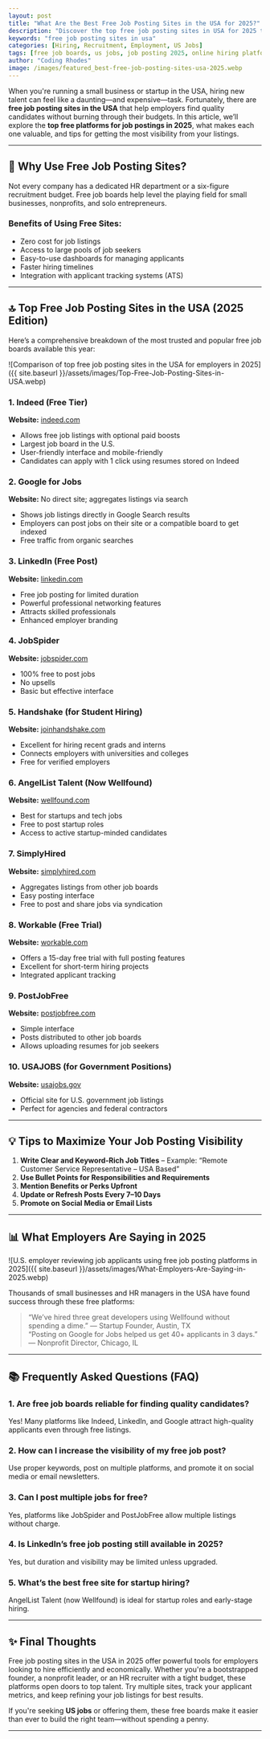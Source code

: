 ```yaml
---
layout: post
title: "What Are the Best Free Job Posting Sites in the USA for 2025?"
description: "Discover the top free job posting sites in USA for 2025 that help employers connect with job seekers nationwide."
keywords: "free job posting sites in usa"
categories: [Hiring, Recruitment, Employment, US Jobs]
tags: [free job boards, us jobs, job posting 2025, online hiring platforms, recruiting tools]
author: "Coding Rhodes"
image: /images/featured_best-free-job-posting-sites-usa-2025.webp
---
```


When you're running a small business or startup in the USA, hiring new talent can feel like a daunting—and expensive—task. Fortunately, there are **free job posting sites in the USA** that help employers find quality candidates without burning through their budgets. In this article, we’ll explore the **top free platforms for job postings in 2025**, what makes each one valuable, and tips for getting the most visibility from your listings.

---

## 🚀 Why Use Free Job Posting Sites?

Not every company has a dedicated HR department or a six-figure recruitment budget. Free job boards help level the playing field for small businesses, nonprofits, and solo entrepreneurs.

### Benefits of Using Free Sites:
- Zero cost for job listings
- Access to large pools of job seekers
- Easy-to-use dashboards for managing applicants
- Faster hiring timelines
- Integration with applicant tracking systems (ATS)

---

## 🔝 Top Free Job Posting Sites in the USA (2025 Edition)

Here’s a comprehensive breakdown of the most trusted and popular free job boards available this year:

![Comparison of top free job posting sites in the USA for employers in 2025]({{ site.baseurl }}/assets/images/Top-Free-Job-Posting-Sites-in-USA.webp)

### 1. **Indeed (Free Tier)**

**Website:** [indeed.com](https://www.indeed.com)

- Allows free job listings with optional paid boosts
- Largest job board in the U.S.
- User-friendly interface and mobile-friendly
- Candidates can apply with 1 click using resumes stored on Indeed

### 2. **Google for Jobs**

**Website:** No direct site; aggregates listings via search

- Shows job listings directly in Google Search results
- Employers can post jobs on their site or a compatible board to get indexed
- Free traffic from organic searches

### 3. **LinkedIn (Free Post)**

**Website:** [linkedin.com](https://www.linkedin.com)

- Free job posting for limited duration
- Powerful professional networking features
- Attracts skilled professionals
- Enhanced employer branding

### 4. **JobSpider**

**Website:** [jobspider.com](https://www.jobspider.com)

- 100% free to post jobs
- No upsells
- Basic but effective interface

### 5. **Handshake (for Student Hiring)**

**Website:** [joinhandshake.com](https://joinhandshake.com)

- Excellent for hiring recent grads and interns
- Connects employers with universities and colleges
- Free for verified employers

### 6. **AngelList Talent (Now Wellfound)**

**Website:** [wellfound.com](https://www.wellfound.com)

- Best for startups and tech jobs
- Free to post startup roles
- Access to active startup-minded candidates

### 7. **SimplyHired**

**Website:** [simplyhired.com](https://www.simplyhired.com)

- Aggregates listings from other job boards
- Easy posting interface
- Free to post and share jobs via syndication

### 8. **Workable (Free Trial)**

**Website:** [workable.com](https://www.workable.com)

- Offers a 15-day free trial with full posting features
- Excellent for short-term hiring projects
- Integrated applicant tracking

### 9. **PostJobFree**

**Website:** [postjobfree.com](https://www.postjobfree.com)

- Simple interface
- Posts distributed to other job boards
- Allows uploading resumes for job seekers

### 10. **USAJOBS (for Government Positions)**

**Website:** [usajobs.gov](https://www.usajobs.gov)

- Official site for U.S. government job listings
- Perfect for agencies and federal contractors

---

## 💡 Tips to Maximize Your Job Posting Visibility

1. **Write Clear and Keyword-Rich Job Titles** – Example: “Remote Customer Service Representative – USA Based”
2. **Use Bullet Points for Responsibilities and Requirements**
3. **Mention Benefits or Perks Upfront**
4. **Update or Refresh Posts Every 7–10 Days**
5. **Promote on Social Media or Email Lists**

---

## 📊 What Employers Are Saying in 2025

![U.S. employer reviewing job applicants using free job posting platforms in 2025]({{ site.baseurl }}/assets/images/What-Employers-Are-Saying-in-2025.webp)

Thousands of small businesses and HR managers in the USA have found success through these free platforms:

> “We’ve hired three great developers using Wellfound without spending a dime.” — Startup Founder, Austin, TX  
> “Posting on Google for Jobs helped us get 40+ applicants in 3 days.” — Nonprofit Director, Chicago, IL

---

## 📚 Frequently Asked Questions (FAQ)

### 1. Are free job boards reliable for finding quality candidates?
Yes! Many platforms like Indeed, LinkedIn, and Google attract high-quality applicants even through free listings.

### 2. How can I increase the visibility of my free job post?
Use proper keywords, post on multiple platforms, and promote it on social media or email newsletters.

### 3. Can I post multiple jobs for free?
Yes, platforms like JobSpider and PostJobFree allow multiple listings without charge.

### 4. Is LinkedIn’s free job posting still available in 2025?
Yes, but duration and visibility may be limited unless upgraded.

### 5. What’s the best free site for startup hiring?
AngelList Talent (now Wellfound) is ideal for startup roles and early-stage hiring.

---

## ✨ Final Thoughts

Free job posting sites in the USA in 2025 offer powerful tools for employers looking to hire efficiently and economically. Whether you're a bootstrapped founder, a nonprofit leader, or an HR recruiter with a tight budget, these platforms open doors to top talent. Try multiple sites, track your applicant metrics, and keep refining your job listings for best results.

If you're seeking **US jobs** or offering them, these free boards make it easier than ever to build the right team—without spending a penny.

---
